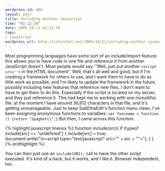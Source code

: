 ```yaml
--- 
wordpress_id: 484
layout: post
title: Including Another JavaScript
time: "02:12:29"
date: 2005-10-11 02:12:29
tags: 
- javascript
wordpress_url: http://schinckel.net/2005/10/11/including-another-javascript/
---
```

Most programming languages have some sort of an include/import feature: this allows you to have code in one file and reference it from another. JavaScript doesn't. Most people would say: "Well, just put another `<script src=''>` in the HTML document". Well, that's all well and good, but if I'm creating a framework for others to use, and I want them to have to do as little work as possible, and I'm likely to update the framework in the future, possibly including new features that reference new files, I don't want to have to get them to do this. Especially if the script is located on my server, and they just reference it. This had kept me to working with one monolithic file: at the moment I have around 36,812 characters in that file, and it's getting unmanageable. Just to keep SubEthaEdit's function menu clean, I've been assigning anonymous functions to variables: `var funcname = function () {return "Spaghetti";}` But then, I came across this function: 
    
{% highlight javascript linenos %}
    function include(src){
        if (typeof include[src] == "undefined") {
            include[src] = true;
            document.write("\n<script type=\"text/javascript\" src=\"" + src + "\"></script>");
        }
    }
{% endhighlight %}
    

You can then just use an `include(URI);` call to have the other script executed. It's kind of a hack, but it works, and I like it. Browser independent, too. 
